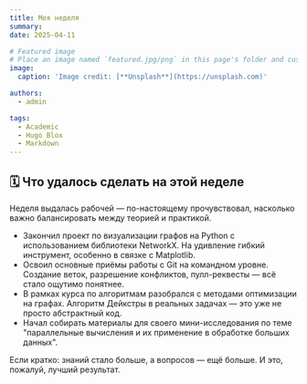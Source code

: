 ```yaml
---
title: Моя неделя
summary: 
date: 2025-04-11

# Featured image
# Place an image named `featured.jpg/png` in this page's folder and customize its options here.
image:
  caption: 'Image credit: [**Unsplash**](https://unsplash.com)'

authors:
  - admin

tags:
  - Academic
  - Hugo Blox
  - Markdown
---
```


## 🗓 Что удалось сделать на этой неделе

Неделя выдалась рабочей — по-настоящему прочувствовал, насколько важно балансировать между теорией и практикой.

- Закончил проект по визуализации графов на Python с использованием библиотеки NetworkX. На удивление гибкий инструмент, особенно в связке с Matplotlib.
- Освоил основные приёмы работы с Git на командном уровне. Создание веток, разрешение конфликтов, пулл-реквесты — всё стало ощутимо понятнее.
- В рамках курса по алгоритмам разобрался с методами оптимизации на графах. Алгоритм Дейкстры в реальных задачах — это уже не просто абстрактный код.
- Начал собирать материалы для своего мини-исследования по теме "параллельные вычисления и их применение в обработке больших данных".

Если кратко: знаний стало больше, а вопросов — ещё больше. И это, пожалуй, лучший результат.

